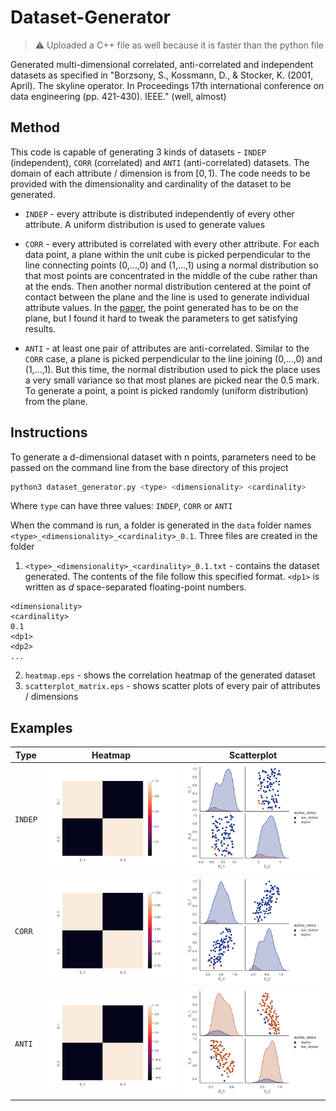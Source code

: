 # Dataset-Generator

> :warning: Uploaded a C++ file as well because it is faster than the python file

Generated multi-dimensional correlated, anti-correlated and independent datasets as specified in "Borzsony, S., Kossmann, D., &amp; Stocker, K. (2001, April). The skyline operator. In Proceedings 17th international conference on data engineering (pp. 421-430). IEEE." (well, almost)

## Method

This code is capable of generating 3 kinds of datasets - `INDEP` (independent), `CORR` (correlated) and `ANTI` (anti-correlated) datasets. The domain of each attribute / dimension is from $[0, 1)$. The code needs to be provided with the dimensionality and cardinality of the dataset to be generated. 

- `INDEP` - every attribute is distributed independently of every other attribute. A uniform distribution is used to generate values

- `CORR` - every attributed is correlated with every other attribute. For each data point, a plane within the unit cube is picked perpendicular to the line connecting points (0,...,0) and (1,...,1) using a normal distribution so that most points are concentrated in the middle of the cube rather than at the ends.  Then another normal distribution centered at the point of contact between the plane and the line is used to generate individual attribute values. In the [paper](The%20Skyline%20Operator.pdf), the point generated has to be on the plane, but I found it hard to tweak the parameters to get satisfying results. 

- `ANTI` - at least one pair of attributes are anti-correlated. Similar to the `CORR` case,  a plane is picked perpendicular to the line joining (0,...,0) and (1,...,1). But this time, the normal distribution used to pick the place uses a very small variance so that most planes are picked near the 0.5 mark. To generate a point, a point is picked randomly (uniform distribution) from the plane.

## Instructions

To generate a d-dimensional dataset with n points, parameters need to be passed on the command line from the base directory of this project

```bash
python3 dataset_generator.py <type> <dimensionality> <cardinality>
```

Where `type` can have three values: `INDEP`, `CORR` or `ANTI`

When the command is run, a folder is generated in the `data` folder names `<type>_<dimensionality>_<cardinality>_0.1`. Three files are created in the folder

1. `<type>_<dimensionality>_<cardinality>_0.1.txt` - contains the dataset generated. The contents of the file follow this specified format. `<dp1>` is written as $d$ space-separated floating-point numbers.
```text
<dimensionality>
<cardinality>
0.1
<dp1>
<dp2>
...
```

2. `heatmap.eps` - shows the correlation heatmap of the generated dataset
3. `scatterplot_matrix.eps` - shows scatter plots of every pair of attributes / dimensions

## Examples

| Type | Heatmap | Scatterplot |
|---|---|---|
| `INDEP` | ![](./examples/indep_heatmap.png) | ![](./examples/indep_scatterplot_matrix.png)|
| `CORR` | ![](./examples/corr_heatmap.png) | ![](./examples/corr_scatterplot_matrix.png)|
| `ANTI` | ![](./examples/anti_heatmap.png) | ![](./examples/anti_scatterplot_matrix.png)|

